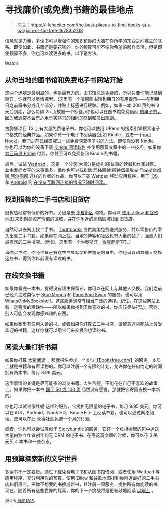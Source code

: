 # 寻找廉价(或免费)书籍的最佳地点

> 原文：<https://lifehacker.com/the-best-places-to-find-books-at-a-bargain-or-for-free-1678352118>

信息就是力量，多读书可以增强你的知识和你的大脑在你所学的东西之间建立的联系。即便如此，书籍还是要花钱的。你的预算可能不像你希望的那样灵活，但是即使预算不多，你也可以读更多的书。以下是方法。

Watch

## 从你当地的图书馆和免费电子书网站开始

这两个选项是最明显的，也是最有力的。图书馆总是免费的，所以只要你能记录到期日，你就可以尽情探索。(这里有一个克服图书馆到期日的有用提示——在到期日之前将书分成几个部分，并贴上标签进行跟踪。例如，如果一本 200 页的书 8 天后到期，那么每隔 25 页放置一个标签。)你也可以在图书馆免费借阅 [的电子书，因为我通常不会有适用于实体书的相同的签到和签出规则。](https://lifehacker.com/how-to-load-up-your-ereader-with-ebooks-for-free-5856977)

古腾堡项目 T3 上有大量免费电子书。你也可以使用 UPenn 的搜索引擎搜索电子书格式的经典作品。如果你有一个电子书阅读器(比如 Kindle，或者一个[root Nook](https://lifehacker.com/turn-your-rooted-nook-into-the-ultimate-ereader-with-th-5926798))，我们之前已经研究过一些免费获取电子书的方法。即使你没有 Kindle，你也可以为你的设备下载 [Kindle 阅读软件](https://www.amazon.com/gp/digital/fiona/kcp-landing-page?asc_campaign=InlineText&asc_refurl=https://lifehacker.com/the-best-places-to-find-books-at-a-bargain-or-for-free-1678352118&asc_source=&ie=UTF8&ref_=kcp_pc_mkt_lnd&tag=kinjalifehackerlink-20) 并使用那篇文章中的一些技巧。如果你 [为亚马逊 Prime](http://lifehacker.com/borrow-kindle-books-for-free-from-amazon-if-you-have-pr-5856052) 付费，你甚至可以免费借阅 Kindle 的书籍。

最后，试试 [Wattpad](http://www.wattpad.com/stories) ，这是一个分享(大部分是虚构的)故事的读者和作家社区。业余爱好者写的故事很多，但你也可以找到像 [玛格丽特·阿特伍德](http://www.wattpad.com/user/MargaretAtwood)[塔克·马克斯](http://www.wattpad.com/user/tuckermax)[詹姆斯·阿尔图彻](http://www.wattpad.com/user/JamesAltucher) 这样的作者的作品。你可以下载 Wattpad 移动应用程序，用于 [iOS](https://itunes.apple.com/WebObjects/MZStore.woa/wa/viewSoftware?id=306310789&mt=8) 和 [Android](https://play.google.com/store/apps/details?id=wp.wattpad) 到 [在没有互联网连接的情况下随时阅读。](http://www.wattpad.com/getmobile)

## 找到很棒的二手书店和旧货店

旧货店经常有低价的好书。关键是去 [高档街区](https://lifehacker.com/shop-thrift-stores-in-upscale-neighborhoods-for-big-sav-5897376) 购物。你可以 [使用 Zillow 和谷歌地图](http://lifehacker.com/find-the-best-thrift-stores-near-you-using-zillow-and-g-1674679477) 来识别高资产价值的区域，并在你附近的高档区域找到旧货店。

自然可以去网上找二手书。 [Thriftbooks](http://www.thriftbooks.com/) 提供美国免费送货服务，并以零售价的零头出售二手书籍。如果你在网上找，当地的博客和社区也有大量的帖子，强调人们最喜欢的二手书店。(例如，这里有一个为奥斯汀[，得克萨斯](https://www.reddit.com/r/Austin/comments/141752/whats_your_local_bookstore_of_choice/)T7】。)

当你买书时，你允许自己有在空白处写字和做笔记的自由。你也可以和其他人交换这些书，得到你以前没有读过的书。

## 在线交换书籍

如果你看完一本书，觉得没有理由保留它，你可以在网上与其他人交换。我们之前已经关注过类似于 [BookMooch](http://bookmooch.com/) 和 [PaperBackSwap](http://www.paperbackswap.com/index.php) 的服务。也可以用[WhatsOnMyBookshelf](http://www.whatsonmybookshelf.com/)。这些服务通常有相当广泛的选择。记住，在这些网站上有一定程度的稀缺性——所以如果你找到了你喜欢的书，你应该尽快行动。否则，别人可能会发现你感兴趣的东西。

如果你家里有任何未读的书，或者如果你打算去二手书店，请留意这些网站上最受欢迎的书籍，这样你就可以用它们来交换你想读的书。

## 阅读大量打折书籍

如果你打算 [大量阅读](https://lifehacker.com/my-secret-to-reading-a-lot-of-books-514189426) ，那就报名参加一个类似[【Booksfree.com】](http://www.booksfree.com/)的服务，本质上就是书籍和有声读物的。你可以注册一个有限的计划，允许你在任何给定的时间拥有两本书，每月 8.99 美元。

这类事情的关键是尽可能多的浏览书籍。人生苦短，不能花在自己不喜欢的故事上。如果你把一本书 [翻了 50 或 100 页](https://lifehacker.com/read-50-pages-before-deciding-to-drop-a-book-1660458546) 仍然没有感觉，那就把它寄回去换一本新的。

你也可以试试像牡蛎 这样的服务，它提供无限量的电子书，每月 9.95 美元。你可以在 iOS，Android，Nook HD，Kindle Fire 上阅读书籍，也可以通过网络阅读。您可以在此 获得牡蛎免费一个月的订阅。

或者，你也可以尝试类似于 [Storybundle](http://storybundle.com/archive) 的服务，它在一个负担得起的包中运送大量由独立作者创作的无 DRM 的电子书。在写这篇文章的时候，你可以花 3 美元买 4 本书和一些杂志。

## 用预算探索新的文学世界

多读书不一定要贵。通过下载免费电子书和从图书馆借阅，或者使用 Wattpad 等应用程序，充分利用你的预算。使用 Zillow 和谷歌地图找到你附近最好的二手书店和旧货店。把你不想要的书换成新书，并注册一项服务，提供所有你能读的书。现在，随着所有这些世界的探索，你的下一个挑战将是更有效地阅读 [以跟上](https://lifehacker.com/can-i-learn-to-read-faster-and-get-through-my-backlog-o-5973158) 。

*<small>照片由</small>* [*<small>捐赠 1205</small>*](http://www.shutterstock.com/pic.mhtml?id=159503861&src=id)<small>，<small></small></small>